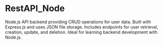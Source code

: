 # RestAPI_Node
Node.js API backend providing CRUD operations for user data. Built with Express.js and uses JSON file storage. Includes endpoints for user retrieval, creation, update, and deletion. Ideal for learning backend development with Node.js.
